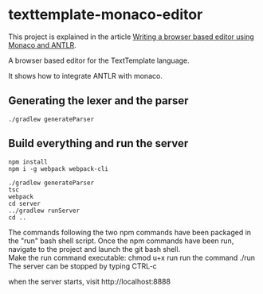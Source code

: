 # texttemplate-monaco-editor

This project is explained in the article [Writing a browser based editor using Monaco and ANTLR](https://tomassetti.me/writing-a-browser-based-editor-using-monaco-and-antlr/).

A browser based editor for the TextTemplate language. 

It shows how to integrate ANTLR with monaco.

## Generating the lexer and the parser
```
./gradlew generateParser
```

## Build everything and run the server

```
npm install
npm i -g webpack webpack-cli

./gradlew generateParser
tsc
webpack
cd server
../gradlew runServer
cd .. 
```

The  commands following the two npm commands have been packaged in the "run" bash shell script.
Once the npm commands have been run, navigate to the project and launch the git bash shell.  
Make the run command executable: chmod u+x run
run the command ./run
The server can be stopped by typing CTRL-c


when the server starts, visit http://localhost:8888
